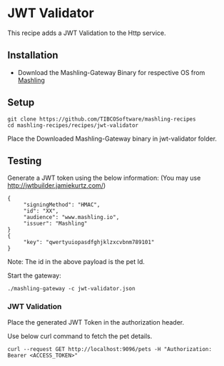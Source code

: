 # JWT Validator
This recipe adds a JWT Validation to the Http service.

## Installation
* Download the Mashling-Gateway Binary for respective OS from [Mashling](https://github.com/TIBCOSoftware/mashling/tree/master#installation-and-usage)

## Setup
```
git clone https://github.com/TIBCOSoftware/mashling-recipes
cd mashling-recipes/recipes/jwt-validator
```
Place the Downloaded Mashling-Gateway binary in jwt-validator folder.

## Testing

Generate a JWT token using the below information:
(You may use http://jwtbuilder.jamiekurtz.com/)

```
{
     "signingMethod": "HMAC",
     "id": "XX",
     "audience": "www.mashling.io",
     "issuer": "Mashling"
}
{
     "key": "qwertyuiopasdfghjklzxcvbnm789101"
}
```
Note: The id in the above payload is the pet Id.

Start the gateway:
```
./mashling-gateway -c jwt-validator.json
```

### JWT Validation

Place the generated JWT Token in the authorization header.

Use below curl command to fetch the pet details.

```
curl --request GET http://localhost:9096/pets -H "Authorization: Bearer <ACCESS_TOKEN>"

```
